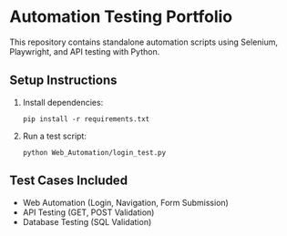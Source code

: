 # Automation Testing Portfolio

This repository contains standalone automation scripts using Selenium, Playwright, and API testing with Python.

## Setup Instructions
1. Install dependencies:
   ```
   pip install -r requirements.txt
   ```
2. Run a test script:
   ```
   python Web_Automation/login_test.py
   ```

## Test Cases Included
- Web Automation (Login, Navigation, Form Submission)
- API Testing (GET, POST Validation)
- Database Testing (SQL Validation)
